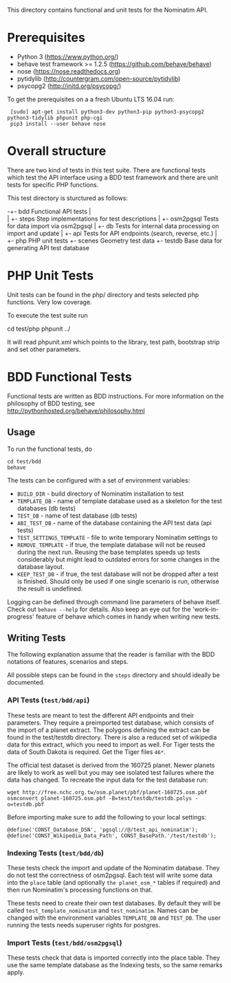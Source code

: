 This directory contains functional and unit tests for the Nominatim API.

Prerequisites
=============

 * Python 3 (https://www.python.org/)
 * behave test framework >= 1.2.5 (https://github.com/behave/behave)
 * nose (https://nose.readthedocs.org)
 * pytidylib (http://countergram.com/open-source/pytidylib)
 * psycopg2 (http://initd.org/psycopg/)

To get the prerequisites on a a fresh Ubuntu LTS 16.04 run:

     [sudo] apt-get install python3-dev python3-pip python3-psycopg2 python3-tidylib phpunit php-cgi
     pip3 install --user behave nose


Overall structure
=================

There are two kind of tests in this test suite. There are functional tests
which test the API interface using a BDD test framework and there are unit
tests for specific PHP functions.

This test directory is sturctured as follows:

 -+-   bdd         Functional API tests
  | \
  | +-  steps      Step implementations for test descriptions
  | +-  osm2pgsql  Tests for data import via osm2pgsql
  | +-  db         Tests for internal data processing on import and update
  | +-  api        Tests for API endpoints (search, reverse, etc.)
  |
  +-   php         PHP unit tests
  +-   scenes      Geometry test data
  +-   testdb      Base data for generating API test database


PHP Unit Tests
==============

Unit tests can be found in the php/ directory and tests selected php functions.
Very low coverage.

To execute the test suite run

   cd test/php
   phpunit ../

It will read phpunit.xml which points to the library, test path, bootstrap
strip and set other parameters.


BDD Functional Tests
====================

Functional tests are written as BDD instructions. For more information on
the philosophy of BDD testing, see http://pythonhosted.org/behave/philosophy.html

Usage
-----

To run the functional tests, do

    cd test/bdd
    behave

The tests can be configured with a set of environment variables:

 * `BUILD_DIR` - build directory of Nominatim installation to test
 * `TEMPLATE_DB` - name of template database used as a skeleton for
                   the test databases (db tests)
 * `TEST_DB` - name of test database (db tests)
 * `ABI_TEST_DB` - name of the database containing the API test data (api tests)
 * `TEST_SETTINGS_TEMPLATE` - file to write temporary Nominatim settings to
 * `REMOVE_TEMPLATE` - if true, the template database will not be reused during
                       the next run. Reusing the base templates speeds up tests
                       considerably but might lead to outdated errors for some
                       changes in the database layout.
 * `KEEP_TEST_DB` - if true, the test database will not be dropped after a test
                    is finished. Should only be used if one single scenario is
                    run, otherwise the result is undefined.

Logging can be defined through command line parameters of behave itself. Check
out `behave --help` for details. Also keep an eye out for the 'work-in-progress'
feature of behave which comes in handy when writing new tests.

Writing Tests
-------------

The following explanation assume that the reader is familiar with the BDD
notations of features, scenarios and steps.

All possible steps can be found in the `steps` directory and should ideally
be documented.

### API Tests (`test/bdd/api`)

These tests are meant to test the different API endpoints and their parameters.
They require a preimported test database, which consists of the import of a
planet extract. The polygons defining the extract can be found in the test/testdb
directory. There is also a reduced set of wikipedia data for this extract,
which you need to import as well. For Tiger tests the data of South Dakota
is required. Get the Tiger files `46*`.

The official test dataset is derived from the 160725 planet. Newer
planets are likely to work as well but you may see isolated test
failures where the data has changed. To recreate the input data
for the test database run:

    wget http://free.nchc.org.tw/osm.planet/pbf/planet-160725.osm.pbf
    osmconvert planet-160725.osm.pbf -B=test/testdb/testdb.polys -o=testdb.pbf

Before importing make sure to add the following to your local settings:

    @define('CONST_Database_DSN', 'pgsql://@/test_api_nominatim');
    @define('CONST_Wikipedia_Data_Path', CONST_BasePath.'/test/testdb');

### Indexing Tests (`test/bdd/db`)

These tests check the import and update of the Nominatim database. They do not
test the correctness of osm2pgsql. Each test will write some data into the `place`
table (and optionally `the planet_osm_*` tables if required) and then run
Nominatim's processing functions on that.

These tests need to create their own test databases. By default they will be
called `test_template_nominatim` and `test_nominatim`. Names can be changed with
the environment variables `TEMPLATE_DB` and `TEST_DB`. The user running the tests
needs superuser rights for postgres.

### Import Tests (`test/bdd/osm2pgsql`)

These tests check that data is imported correctly into the place table. They
use the same template database as the Indexing tests, so the same remarks apply.
